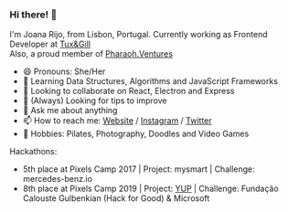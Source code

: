 ### Hi there! 👋

I'm Joana Rijo, from Lisbon, Portugal. Currently working as Frontend Developer at [Tux&Gill](https://www.tux-gill.pt/)  
Also, a proud member of [Pharaoh.Ventures](https://pharaoh.ventures/)

- 😄 Pronouns: She/Her
- 🌱 Learning Data Structures, Algorithms and JavaScript Frameworks
- 👯 Looking to collaborate on React, Electron and Express
- 🤔 (Always) Looking for tips to improve
- 💬 Ask me about anything
- 📫 How to reach me: [Website](https://joanarijo.dev) / [Instagram](https://www.instagram.com/joana_rijo/) / [Twitter](https://twitter.com/joanarijo)
- 🚀 Hobbies: Pilates, Photography, Doodles and Video Games

Hackathons:
- 5th place at Pixels Camp 2017 | Project: mysmart | Challenge: mercedes-benz.io
- 8th place at Pixels Camp 2019 | Project: [YUP](https://taikai.network/en/pixelscamp/challenges/pixels-camp/projects/cjtin5qji1zy40b84fklxhtiz/idea) | Challenge: Fundação Calouste Gulbenkian (Hack for Good) & Microsoft

